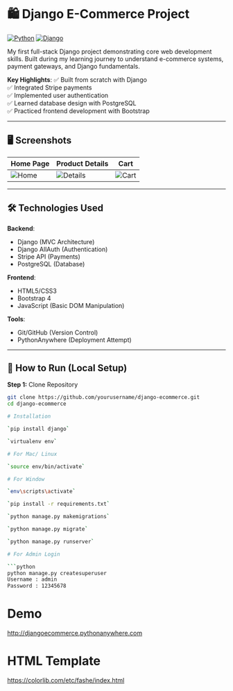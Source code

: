# 🛍️ Django E-Commerce Project

[![Python](https://img.shields.io/badge/Python-3.7%2B-blue)](https://python.org)
[![Django](https://img.shields.io/badge/Django-2.2-green)](https://www.djangoproject.com)


My first full-stack Django project demonstrating core web development skills. Built during my learning journey to understand e-commerce systems, payment gateways, and Django fundamentals.

**Key Highlights**:
✅ Built from scratch with Django  
✅ Integrated Stripe payments  
✅ Implemented user authentication  
✅ Learned database design with PostgreSQL  
✅ Practiced frontend development with Bootstrap  

---

## 🖥️ Screenshots
| Home Page | Product Details | Cart |
|-----------|-----------------|------|
| ![Home](https://user-images.githubusercontent.com/29988949/65267147-499fc580-dac9-11e9-90e8-eccbc93c7c3a.png) | ![Details](https://user-images.githubusercontent.com/29988949/66291084-bff84200-e895-11e9-8d53-3aa23b29dbae.png) | ![Cart](https://user-images.githubusercontent.com/29988949/66291144-f0d87700-e895-11e9-8545-b8f93f799063.png) |

---

## 🛠️ Technologies Used
**Backend**:
- Django (MVC Architecture)
- Django AllAuth (Authentication)
- Stripe API (Payments)
- PostgreSQL (Database)

**Frontend**:
- HTML5/CSS3
- Bootstrap 4
- JavaScript (Basic DOM Manipulation)

**Tools**:
- Git/GitHub (Version Control)
- PythonAnywhere (Deployment Attempt)

---

## 🚀 How to Run (Local Setup)
**Step 1:** Clone Repository  
```bash
git clone https://github.com/yourusername/django-ecommerce.git
cd django-ecommerce

# Installation

`pip install django`

`virtualenv env`

# For Mac/ Linux

`source env/bin/activate`

# For Window

`env\scripts\activate`

`pip install -r requirements.txt`

`python manage.py makemigrations`

`python manage.py migrate`

`python manage.py runserver`

# For Admin Login

```python
python manage.py createsuperuser
Username : admin
Password : 12345678
```
# Demo

http://djangoecommerce.pythonanywhere.com

# HTML Template

https://colorlib.com/etc/fashe/index.html


